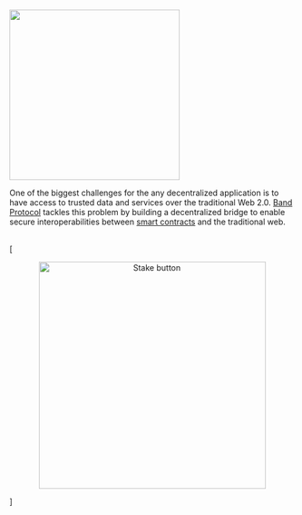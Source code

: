 # <p align="center">
  <img width="300" src="https://user-images.githubusercontent.com/95366163/149361343-d83ae298-b557-42fa-908b-a94aff728449.png">
</p>

One of the biggest challenges for the any decentralized application is to have access to trusted data and services over the traditional Web 2.0. [Band Protocol](https://bandprotocol.com/) tackles this problem by building a decentralized bridge to enable secure interoperabilities between [smart contracts](Smart_contracts.md) and the traditional web. <br>
<br>

[<p align="center">
  <img width="400" alt="Stake button" src="https://user-images.githubusercontent.com/95366163/149524609-756864ef-1cc9-4eca-8ab9-433b14ad4cbb.png">
</p>]

